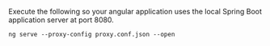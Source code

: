 Execute the following so your angular application uses the local Spring Boot application server at port 8080.

`ng serve --proxy-config proxy.conf.json --open`
